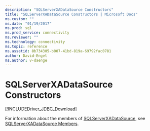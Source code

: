 ```yaml
---
description: "SQLServerXADataSource Constructors"
title: "SQLServerXADataSource Constructors | Microsoft Docs"
ms.custom: ""
ms.date: "01/19/2017"
ms.prod: sql
ms.prod_service: connectivity
ms.reviewer: ""
ms.technology: connectivity
ms.topic: reference
ms.assetid: 8b734305-b007-41bd-819a-69792fac0781
author: David-Engel
ms.author: v-daenge
---
```

# SQLServerXADataSource Constructors
[!INCLUDE[Driver_JDBC_Download](../../../includes/driver_jdbc_download.md)]

  For information about the members of [SQLServerXADataSource](../../../connect/jdbc/reference/sqlserverxadatasource-class.md), see [SQLServerXADataSource Members](../../../connect/jdbc/reference/sqlserverxadatasource-members.md).  
  
  
